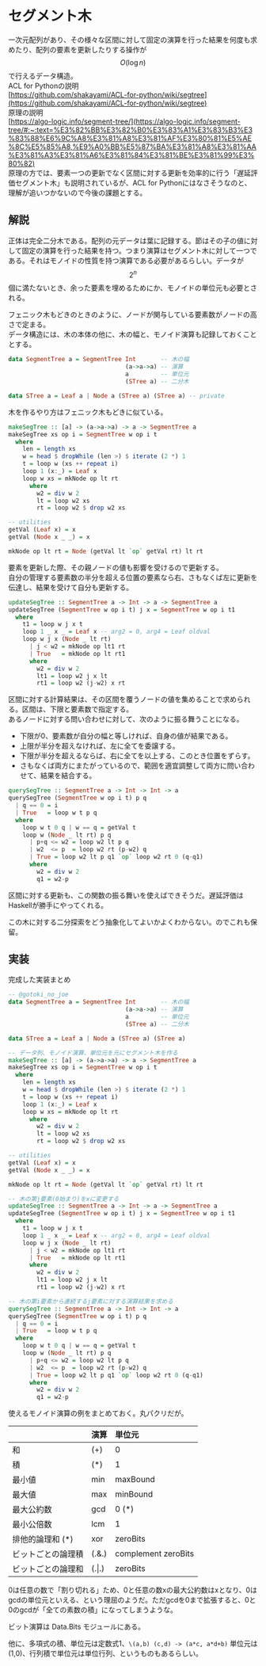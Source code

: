 # セグメント木

一次元配列があり、その様々な区間に対して固定の演算を行った結果を何度も求めたり、配列の要素を更新したりする操作が$$O(\log n)$$で行えるデータ構造。  
ACL for Pythonの説明  
[https://github.com/shakayami/ACL-for-python/wiki/segtree](https://github.com/shakayami/ACL-for-python/wiki/segtree)  
原理の説明  
[https://algo-logic.info/segment-tree/](https://algo-logic.info/segment-tree/#:~:text=%E3%82%BB%E3%82%B0%E3%83%A1%E3%83%B3%E3%83%88%E6%9C%A8%E3%81%A8%E3%81%AF%E3%80%81%E5%AE%8C%E5%85%A8,%E9%A0%BB%E5%87%BA%E3%81%A8%E3%81%AA%E3%81%A3%E3%81%A6%E3%81%84%E3%81%BE%E3%81%99%E3%80%82)  
原理の方では、要素一つの更新でなく区間に対する更新を効率的に行う「遅延評価セグメント木」も説明されているが、ACL for Pythonにはなさそうなのと、理解が追いつかないので今後の課題とする。

## 解説

正体は完全二分木である。配列の元データは葉に記録する。節はその子の値に対して固定の演算を行った結果を持つ。つまり演算はセグメント木に対して一つである。それはモノイドの性質を持つ演算である必要があるらしい。データが$$2^n$$個に満たないとき、余った要素を埋めるためにか、モノイドの単位元も必要とされる。

フェニック木もどきのときのように、ノードが関与している要素数がノードの高さで定まる。  
データ構造には、木の本体の他に、木の幅と、モノイド演算も記録しておくこととする。

```haskell
data SegmentTree a = SegmentTree Int       -- 木の幅
                                 (a->a->a) -- 演算
                                 a         -- 単位元
                                 (STree a) -- 二分木

data STree a = Leaf a | Node a (STree a) (STree a) -- private
```

木を作るやり方はフェニック木もどきに似ている。

```haskell
makeSegTree :: [a] -> (a->a->a) -> a -> SegmentTree a
makeSegTree xs op i = SegmentTree w op i t
  where
    len = length xs
    w = head $ dropWhile (len >) $ iterate (2 *) 1
    t = loop w (xs ++ repeat i)
    loop 1 (x:_) = Leaf x
    loop w xs = mkNode op lt rt
      where
        w2 = div w 2
        lt = loop w2 xs
        rt = loop w2 $ drop w2 xs

-- utilities
getVal (Leaf x) = x
getVal (Node x _ _) = x

mkNode op lt rt = Node (getVal lt `op` getVal rt) lt rt
```

要素を更新した際、その親ノードの値も影響を受けるので更新する。  
自分の管理する要素数の半分を超える位置の要素なら右、さもなくば左に更新を伝達し、結果を受けて自分も更新する。

```haskell
updateSegTree :: SegmentTree a -> Int -> a -> SegmentTree a
updateSegTree (SegmentTree w op i t) j x = SegmentTree w op i t1
  where
    t1 = loop w j x t
    loop 1 _ x _ = Leaf x -- arg2 = 0, arg4 = Leaf oldval
    loop w j x (Node _ lt rt)
      | j < w2 = mkNode op lt1 rt
      | True   = mkNode op lt rt1
      where
        w2 = div w 2
        lt1 = loop w2 j x lt
        rt1 = loop w2 (j-w2) x rt
```

区間に対する計算結果は、その区間を覆うノードの値を集めることで求められる。区間は、下限と要素数で指定する。  
あるノードに対する問い合わせに対して、次のように振る舞うことになる。

* 下限が0、要素数が自分の幅と等しければ、自身の値が結果である。
* 上限が半分を超えなければ、左に全てを委譲する。
* 下限が半分を超えるならば、右に全てを以上する、このとき位置をずらす。
* さもなくば両方にまたがっているので、範囲を適宜調整して両方に問い合わせて、結果を結合する。

```haskell
querySegTree :: SegmentTree a -> Int -> Int -> a
querySegTree (SegmentTree w op i t) p q
  | q == 0 = i
  | True   = loop w t p q
  where
    loop w t 0 q | w == q = getVal t
    loop w (Node _ lt rt) p q
      | p+q <= w2 = loop w2 lt p q
      | w2  <= p  = loop w2 rt (p-w2) q
      | True = loop w2 lt p q1 `op` loop w2 rt 0 (q-q1)
      where
        w2 = div w 2
        q1 = w2-p
```

区間に対する更新も、この関数の振る舞いを使えばできそうだ。遅延評価はHaskellが勝手にやってくれる。

この木に対する二分探索をどう抽象化してよいかよくわからない。のでこれも保留。

## 実装

完成した実装まとめ

```haskell
-- @gotoki_no_joe
data SegmentTree a = SegmentTree Int       -- 木の幅
                                 (a->a->a) -- 演算
                                 a         -- 単位元
                                 (STree a) -- 二分木

data STree a = Leaf a | Node a (STree a) (STree a)

-- データ列、モノイド演算、単位元を元にセグメント木を作る
makeSegTree :: [a] -> (a->a->a) -> a -> SegmentTree a
makeSegTree xs op i = SegmentTree w op i t
  where
    len = length xs
    w = head $ dropWhile (len >) $ iterate (2 *) 1
    t = loop w (xs ++ repeat i)
    loop 1 (x:_) = Leaf x
    loop w xs = mkNode op lt rt
      where
        w2 = div w 2
        lt = loop w2 xs
        rt = loop w2 $ drop w2 xs

-- utilities
getVal (Leaf x) = x
getVal (Node x _ _) = x

mkNode op lt rt = Node (getVal lt `op` getVal rt) lt rt

-- 木の第j要素(0始まり)をxに変更する
updateSegTree :: SegmentTree a -> Int -> a -> SegmentTree a
updateSegTree (SegmentTree w op i t) j x = SegmentTree w op i t1
  where
    t1 = loop w j x t
    loop 1 _ x _ = Leaf x -- arg2 = 0, arg4 = Leaf oldval
    loop w j x (Node _ lt rt)
      | j < w2 = mkNode op lt1 rt
      | True   = mkNode op lt rt1
      where
        w2 = div w 2
        lt1 = loop w2 j x lt
        rt1 = loop w2 (j-w2) x rt

-- 木の第i要素から連続するj要素に対する演算結果を求める
querySegTree :: SegmentTree a -> Int -> Int -> a
querySegTree (SegmentTree w op i t) p q
  | q == 0 = i
  | True   = loop w t p q
  where
    loop w t 0 q | w == q = getVal t
    loop w (Node _ lt rt) p q
      | p+q <= w2 = loop w2 lt p q
      | w2  <= p  = loop w2 rt (p-w2) q
      | True = loop w2 lt p q1 `op` loop w2 rt 0 (q-q1)
      where
        w2 = div w 2
        q1 = w2-p
```

使えるモノイド演算の例をまとめておく。丸パクリだが。

|  | 演算 | 単位元 |
| :--- | :--- | :--- |
| 和 | \(+\) | 0 |
| 積 | \(\*\) | 1 |
| 最小値 | min | maxBound |
| 最大値 | max | minBound |
| 最大公約数 | gcd | 0 \(\*\) |
| 最小公倍数 | lcm | 1 |
| 排他的論理和 \(\*\) | xor | zeroBits |
| ビットごとの論理積 | \(.&.\) | complement zeroBits |
| ビットごとの論理和 | \(.\|.\) | zeroBits |

0は任意の数で「割り切れる」ため、0と任意の数xの最大公約数はxとなり、0はgcdの単位元といえる、という理屈のようだ。ただgcdを0まで拡張すると、0と0のgcdが「全ての素数の積」になってしまうような。

ビット演算は Data.Bits モジュールにある。

他に、多項式の積、単位元は定数式1、`\(a,b) (c,d) -> (a*c, a*d+b)` 単位元は\(1,0\)、行列積で単位元は単位行列、というものもあるらしい。

